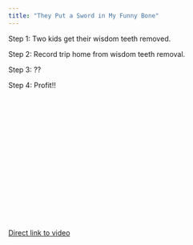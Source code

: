 ```yaml
---
title: "They Put a Sword in My Funny Bone"
---
```

<p>Step 1: Two kids get their wisdom teeth removed.</p>
<p>Step 2:  Record trip home from wisdom teeth removal.</p>
<p>Step 3: ??</p>
<p>Step 4: Profit!!</p>
<p><object width="400" height="250"><param name="movie" value="https://www.youtube.com/v/Ig-pZ4OyidY?fs=1&amp;hl=en_US&amp;rel=0"></param><param name="allowFullScreen" value="true"></param><param name="allowscriptaccess" value="always"></param><embed src="https://www.youtube.com/v/Ig-pZ4OyidY?fs=1&amp;hl=en_US&amp;rel=0" type="application/x-shockwave-flash" allowscriptaccess="always" allowfullscreen="true" width="400" height="250"></embed></object></p>
<p><a href="https://www.youtube.com/watch?v=Ig-pZ4OyidY">Direct link to video</a></p>
